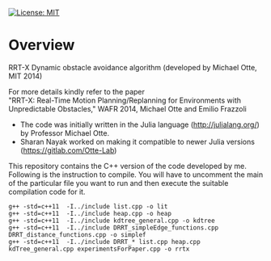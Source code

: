 [![License: MIT](https://img.shields.io/badge/License-MIT-green.svg)](https://opensource.org/licenses/MIT)

# Overview

RRT-X Dynamic obstacle avoidance algorithm (developed by Michael Otte, MIT 2014) 

For more details kindly refer to the paper  
"RRT-X: Real-Time Motion Planning/Replanning for Environments 
with Unpredictable Obstacles," 
WAFR 2014, 
Michael Otte and Emilio Frazzoli

- The code was initially written in the Julia language (http://julialang.org/) by Professor Michael Otte. 
- Sharan Nayak worked on making it compatible to newer Julia versions (https://gitlab.com/Otte-Lab) 

This repository contains the C++ version of the code developed by me. Following is the instruction to compile. You will have to uncomment the main of the particular file you want to run and then execute the suitable compilation code for it. 
```
g++ -std=c++11  -I../include list.cpp -o lit
g++ -std=c++11  -I../include heap.cpp -o heap
g++ -std=c++11  -I../include kdtree_general.cpp -o kdtree
g++ -std=c++11  -I../include DRRT_simpleEdge_functions.cpp DRRT_distance_functions.cpp -o simplef
g++ -std=c++11  -I../include DRRT_* list.cpp heap.cpp kdTree_general.cpp experimentsForPaper.cpp -o rrtx
```

